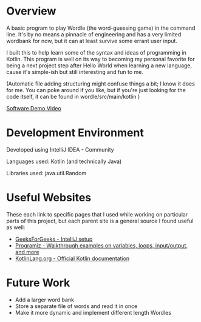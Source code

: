 # Overview

A basic program to play Wordle (the word-guessing game) in the command line. It's by no means a pinnacle of engineering and has a very limited wordbank for now, but it can at least survive some errant user input.

I built this to help learn some of the syntax and ideas of programming in Kotlin. This program is well on its way to becoming my personal favorite for being a next project step after Hello World when learning a new language, cause it's simple-ish but still interesting and fun to me.

(Automatic file adding structuring might confuse things a bit; I know it does for me. You can poke around if you like, but if you're just looking for the code itself, it can be found in wordle/src/main/kotlin )

[Software Demo Video](https://youtu.be/YqZ61shDWEA)

# Development Environment

Developed using IntelliJ IDEA - Community

Languages used: Kotlin (and technically Java)

Libraries used: java.util.Random

# Useful Websites

These each link to specific pages that I used while working on particular parts of this project, but each parent site is a general source I found useful as well:
* [GeeksForGeeks - IntelliJ setup](https://www.geeksforgeeks.org/kotlin-environment-setup-with-intellij-idea/)
* [Programiz - Walkthrough examples on variables, loops, input/output, and more](https://www.programiz.com/kotlin-programming/hello-world)
* [KotlinLang.org - Official Kotlin documentation](https://kotlinlang.org/api/latest/jvm/stdlib/kotlin.random/-random/)

# Future Work

* Add a larger word bank
* Store a separate file of words and read it in once
* Make it more dynamic and implement different length Wordles